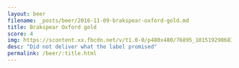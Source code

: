 ```yaml
---
layout: beer
filename: _posts/beer/2016-11-09-brakspear-oxford-gold.md
title: Brakspear Oxford gold
score: 4
img: https://scontent.xx.fbcdn.net/v/t1.0-0/p480x480/76895_10151929068333745_1039559147_n.jpg?oh=8129cc23af8484c8c0056dcf2dbbaea0&oe=5917CB57
desc: "Did not deliver what the label promised"
permalink: /beer/:title.html
---
```

